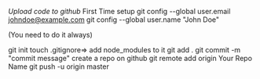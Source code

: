 *Upload code to github*
First Time setup
 git config --global user.email johndoe@example.com
 git config --global user.name "John Doe"
 
(You need to do it always)

 git init
 touch .gitignore=> add node_modules to it
 git add .
 git commit -m "commit message"
 create a repo on github
 git remote add origin Your Repo Name
 git push -u origin master